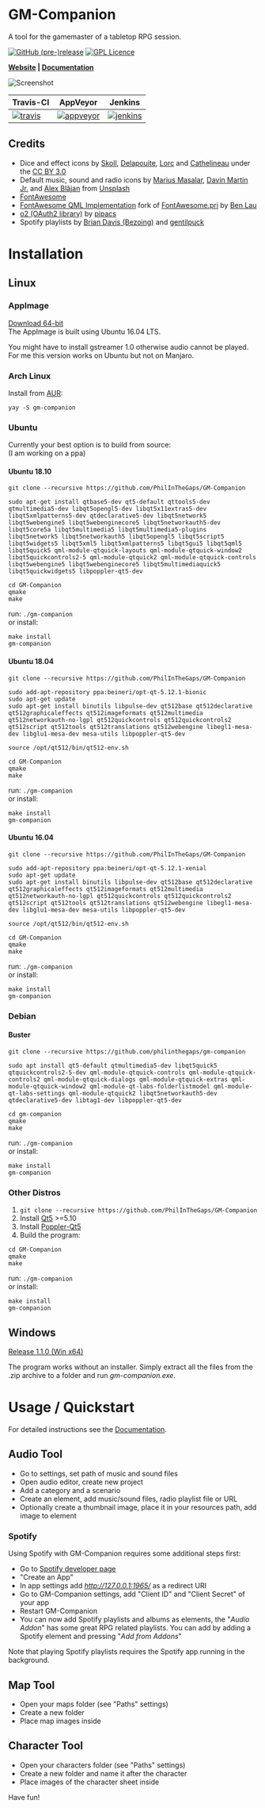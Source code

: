 # GM-Companion

A tool for the gamemaster of a tabletop RPG session.

[![GitHub (pre-)release](https://img.shields.io/github/release/PhilInTheGaps/GM-Companion/all.svg)](https://github.com/PhilInTheGaps/GM-Companion/releases)
[![GPL Licence](https://badges.frapsoft.com/os/gpl/gpl.svg?v=103)](https://opensource.org/licenses/GPL-3.0/)

**[Website](https://gm-companion.github.io/) | [Documentation](https://gm-companion.github.io/documentation.html)**

![Screenshot](https://gm-companion.github.io/assets/images/screenshots/audio-tool-01.png)

Travis-CI | AppVeyor | Jenkins
--|---|--
 [![travis](https://travis-ci.org/PhilInTheGaps/GM-Companion.svg?branch=ui-update)](https://travis-ci.org/PhilInTheGaps/GM-Companion) | [![appveyor](https://ci.appveyor.com/api/projects/status/8q56pf3cnbtyp6f3?svg=true)](https://ci.appveyor.com/project/PhilInTheGaps/gm-companion) |  [![jenkins](http://jenkins.rophil.lol/buildStatus/icon?job=GM-Companion)](http://jenkins.rophil.lol/job/GM-Companion/)

## Credits

- Dice and effect icons by [Skoll](http://game-icons.net/), [Delapouite](http://delapouite.com/), [Lorc](http://lorcblog.blogspot.com/) and [Cathelineau](https://game-icons.net/) under the [CC BY 3.0](http://creativecommons.org/licenses/by/3.0/)  
- Default music, sound and radio icons by [Marius Masalar](https://unsplash.com/@marius), [Davin Martin Jr.](https://unsplash.com/@davidmartinjr) and [Alex Blăjan](https://unsplash.com/@alexb) from [Unsplash](https://unsplash.com/)
- [FontAwesome](https://fontawesome.com/)  
- [FontAwesome QML Implementation](https://github.com/PhilInTheGaps/fontawesome.pri) fork of [FontAwesome.pri](https://github.com/benlau/fontawesome.pri) by [Ben Lau](https://github.com/benlau)  
- [o2 (OAuth2 library)](https://github.com/pipacs/o2) by [pipacs](https://github.com/pipacs)  
- Spotify playlists by [Brian Davis (Bezoing)](https://open.spotify.com/user/bezoing?si=acN6RQebQTS2iZEUWDKRKA) and [gentilpuck](https://open.spotify.com/user/gentilpuck?si=nZpk5I8wTBuWdcBrrix_qg)

# Installation

## Linux

### AppImage

[Download 64-bit](https://github.com/PhilInTheGaps/GM-Companion/releases/download/1.1.0/gm-companion-1.1.0_amd64.AppImage)  
The AppImage is built using Ubuntu 16.04 LTS.

You might have to install gstreamer 1.0 otherwise audio cannot be played. For me this version works on Ubuntu but not on Manjaro.

### Arch Linux

Install from [AUR](https://aur.archlinux.org/packages/gm-companion/):

```
yay -S gm-companion
```

### Ubuntu

Currently your best option is to build from source:  
(I am working on a ppa)

#### Ubuntu 18.10

```
git clone --recursive https://github.com/PhilInTheGaps/GM-Companion

sudo apt-get install qtbase5-dev qt5-default qttools5-dev qtmultimedia5-dev libqt5opengl5-dev libqt5x11extras5-dev libqt5xmlpatterns5-dev qtdeclarative5-dev libqt5network5 libqt5webengine5 libqt5webenginecore5 libqt5networkauth5-dev libqt5core5a libqt5multimedia5 libqt5multimedia5-plugins libqt5network5 libqt5networkauth5 libqt5opengl5 libqt5script5 libqt5widgets5 libqt5xml5 libqt5xmlpatterns5 libqt5gui5 libqt5qml5 libqt5quick5 qml-module-qtquick-layouts qml-module-qtquick-window2 libqt5quickcontrols2-5 qml-module-qtquick2 qml-module-qtquick-controls libqt5webengine5 libqt5webenginecore5 libqt5multimediaquick5 libqt5quickwidgets5 libpoppler-qt5-dev

cd GM-Companion
qmake
make
```
run: `./gm-companion`  
or install:
```
make install
gm-companion
```

#### Ubuntu 18.04

```
git clone --recursive https://github.com/PhilInTheGaps/GM-Companion

sudo add-apt-repository ppa:beineri/opt-qt-5.12.1-bionic
sudo apt-get update
sudo apt-get install binutils libpulse-dev qt512base qt512declarative qt512graphicaleffects qt512imageformats qt512multimedia qt512networkauth-no-lgpl qt512quickcontrols qt512quickcontrols2 qt512script qt512tools qt512translations qt512webengine libegl1-mesa-dev libglu1-mesa-dev mesa-utils libpoppler-qt5-dev

source /opt/qt512/bin/qt512-env.sh

cd GM-Companion
qmake
make
```
run: `./gm-companion`  
or install:
```
make install
gm-companion
```

#### Ubuntu 16.04

```
git clone --recursive https://github.com/PhilInTheGaps/GM-Companion

sudo add-apt-repository ppa:beineri/opt-qt-5.12.1-xenial
sudo apt-get update
sudo apt-get install binutils libpulse-dev qt512base qt512declarative qt512graphicaleffects qt512imageformats qt512multimedia qt512networkauth-no-lgpl qt512quickcontrols qt512quickcontrols2 qt512script qt512tools qt512translations qt512webengine libegl1-mesa-dev libglu1-mesa-dev mesa-utils libpoppler-qt5-dev

source /opt/qt512/bin/qt512-env.sh

cd GM-Companion
qmake
make
```
run: `./gm-companion`  
or install:
```
make install
gm-companion
```

### Debian

#### Buster

```
git clone --recursive https://github.com/philinthegaps/gm-companion

sudo apt install qt5-default qtmultimedia5-dev libqt5quick5 qtquickcontrols2-5-dev qml-module-qtquick-controls qml-module-qtquick-controls2 qml-module-qtquick-dialogs qml-module-qtquick-extras qml-module-qtquick-window2 qml-module-qt-labs-folderlistmodel qml-module-qt-labs-settings qml-module-qtquick2 libqt5networkauth5-dev qtdeclarative5-dev libtag1-dev libpoppler-qt5-dev

cd gm-companion
qmake
make
```
run: `./gm-companion`  
or install:
```
make install
gm-companion
```

### Other Distros

1. `git clone --recursive https://github.com/PhilInTheGaps/GM-Companion`
2. Install [Qt5](https://www.qt.io/) >=5.10  
3. Install [Poppler-Qt5](https://poppler.freedesktop.org/)  
4. Build the program:
```
cd GM-Companion
qmake
make
```
run: `./gm-companion`  
or install:
```
make install
gm-companion
```

## Windows

[Release 1.1.0 (Win x64)](https://github.com/PhilInTheGaps/GM-Companion/releases/download/1.1.0/gm-companion_1.1.0_win64.zip)  

The program works without an installer. Simply extract all the files from the .zip archive to a folder and run _gm-companion.exe_.

# Usage / Quickstart

For detailed instructions see the [Documentation](https://gm-companion.github.io/documentation.html).

## Audio Tool

- Go to settings, set path of music and sound files
- Open audio editor, create new project
- Add a category and a scenario
- Create an element, add music/sound files, radio playlist file or URL
- Optionally create a thumbnail image, place it in your resources path, add image to element

### Spotify

Using Spotify with GM-Companion requires some additional steps first:

- Go to [Spotify developer page](https://developer.spotify.com/dashboard)
- "Create an App"
- In app settings add _http://127.0.0.1:1965/_ as a redirect URI
- Go to GM-Companion settings, add "Client ID" and "Client Secret" of your app
- Restart GM-Companion
- You can now add Spotify playlists and albums as elements, the "_Audio Addon_" has some great RPG related playlists. You can add by adding a Spotify element and pressing "_Add from Addons_"

Note that playing Spotify playlists requires the Spotify app running in the background.

## Map Tool

- Open your maps folder (see "Paths" settings)
- Create a new folder
- Place map images inside

## Character Tool

- Open your characters folder (see "Paths" settings)
- Create a new folder and name it after the character
- Place images of the character sheet inside

Have fun!
